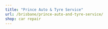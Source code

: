 ```yaml
---
title: "Prince Auto & Tyre Service"
url: /brisbane/prince-auto-and-tyre-service/
shop: car repair
---
```

